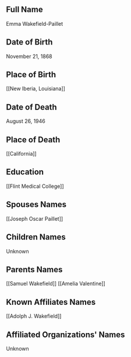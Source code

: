 ## Full Name
Emma Wakefield-Paillet

## Date of Birth
November 21, 1868

## Place of Birth
[[New Iberia, Louisiana]]

## Date of Death
August 26, 1946

## Place of Death
[[California]]

## Education
[[Flint Medical College]]

## Spouses Names
[[Joseph Oscar Paillet]]

## Children Names
Unknown

## Parents Names
[[Samuel Wakefield]]
[[Amelia Valentine]]

## Known Affiliates Names
[[Adolph J. Wakefield]]

## Affiliated Organizations' Names
Unknown


